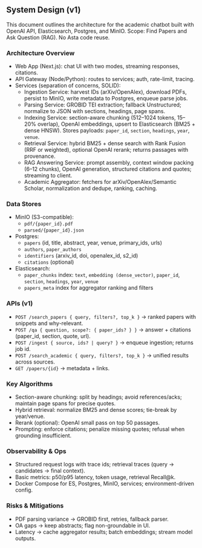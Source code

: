 ## System Design (v1)

This document outlines the architecture for the academic chatbot built with OpenAI API, Elasticsearch, Postgres, and MinIO. Scope: Find Papers and Ask Question (RAG). No Asta code reuse.

### Architecture Overview
- Web App (Next.js): chat UI with two modes, streaming responses, citations.
- API Gateway (Node/Python): routes to services; auth, rate-limit, tracing.
- Services (separation of concerns, SOLID):
  - Ingestion Service: harvest IDs (arXiv/OpenAlex), download PDFs, persist to MinIO, write metadata to Postgres, enqueue parse jobs.
  - Parsing Service: GROBID TEI extraction; fallback Unstructured; normalize to JSON with sections, headings, page spans.
  - Indexing Service: section-aware chunking (512–1024 tokens, 15–20% overlap), OpenAI embeddings, upsert to Elasticsearch (BM25 + dense HNSW). Stores payloads: `paper_id`, `section`, `headings`, `year`, `venue`.
  - Retrieval Service: hybrid BM25 + dense search with Rank Fusion (RRF or weighted), optional OpenAI rerank; returns passages with provenance.
  - RAG Answering Service: prompt assembly, context window packing (6–12 chunks), OpenAI generation, structured citations and quotes; streaming to client.
  - Academic Aggregator: fetchers for arXiv/OpenAlex/Semantic Scholar, normalization and dedupe, ranking, caching.

### Data Stores
- MinIO (S3-compatible):
  - `pdf/{paper_id}.pdf`
  - `parsed/{paper_id}.json`
- Postgres:
  - `papers` (id, title, abstract, year, venue, primary_ids, urls)
  - `authors`, `paper_authors`
  - `identifiers` (arxiv_id, doi, openalex_id, s2_id)
  - `citations` (optional)
- Elasticsearch:
  - `paper_chunks` index: `text`, `embedding (dense_vector)`, `paper_id`, `section`, `headings`, `year`, `venue`
  - `papers_meta` index for aggregator ranking and filters

### APIs (v1)
- `POST /search_papers { query, filters?, top_k }` → ranked papers with snippets and why-relevant.
- `POST /qa { question, scope?: { paper_ids? } }` → answer + citations (paper_id, section, quote, url).
- `POST /ingest { source, ids? | query? }` → enqueue ingestion; returns job id.
- `POST /search_academic { query, filters?, top_k }` → unified results across sources.
- `GET /papers/{id}` → metadata + links.

### Key Algorithms
- Section-aware chunking: split by headings; avoid references/acks; maintain page spans for precise quotes.
- Hybrid retrieval: normalize BM25 and dense scores; tie-break by year/venue.
- Rerank (optional): OpenAI small pass on top 50 passages.
- Prompting: enforce citations; penalize missing quotes; refusal when grounding insufficient.

### Observability & Ops
- Structured request logs with trace ids; retrieval traces (query → candidates → final context).
- Basic metrics: p50/p95 latency, token usage, retrieval Recall@k.
- Docker Compose for ES, Postgres, MinIO, services; environment-driven config.

### Risks & Mitigations
- PDF parsing variance → GROBID first, retries, fallback parser.
- OA gaps → keep abstracts; flag non-groundable in UI.
- Latency → cache aggregator results; batch embeddings; stream model outputs.

